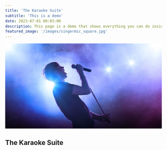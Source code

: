 ```yaml
---
title: 'The Karaoke Suite'
subtitle: 'This is a demo'
date: 2023-07-01 00:03:00
description: This page is a demo that shows everything you can do inside portfolio and blog posts.
featured_image: '/images/singermic_square.jpg'
---
```


![](/images/singermic_landscape.jpg)


## The Karaoke Suite


